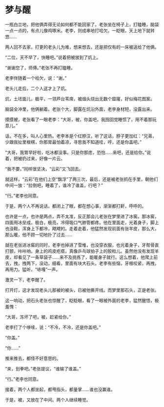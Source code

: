 # 梦与醒

一瓶白兰地，把他俩弄得无论如何都不能回家了。老张坐在椅子上，打瞌睡，脑袋一点一点的，有点儿像鸡啄米。老李，则成串地打哈欠。一眨眼，天上地下就转悠…… 

两人回不去家，打更的老头儿为难，想来想去，还是把仅有的一床被送给了他俩。 

“二位，天不早了，快睡吧。”说着把被放到了炕上。 

“谢谢您了，师傅。”老张不再打瞌睡。 

老李伴随着一个哈欠，说：“谢。” 

老头儿走后，二个人这才上了炕。 

炕，土坯面儿，极平，一领芦台苇席，被烟头烧出无数个窟窿，好似梅花图案。 

脑袋全冲里，他俩躺着。老张个大，脚露在炕沿外面，老李身材短，没露出来。 

摸摸被，老张看了一眼老李：“大哥，被，你盖吧，我囫囵觉睡惯了，用不着那玩意儿。” 

话，不在多，叫人心里热。老李本是个红脖汉，听了这话，脖子更加红：“兄弟，少跟我扯里根楞，你那胃最怕着凉，寻思我不知道哇，哼，还是你盖吧。” 

“大哥，我胃早好啦，吃冰都没事。只是你那痣，恐怕……来吧，还是给你。”说着，把被扔过来，好像一片云。 

“我不要。”同样很坚决，“云彩”又飞回去。 

就这样，“云彩”在他们上空“飘浮”了两三次，最后，还是被老张抓在手里，朝他们中间一放：“拉倒吧，睡着了，谁冷了谁盖，行吧？” 

“行。”老李也同意。 

于是，两个人不再说话，都闭上了眼，都在想心事，渐渐都打鼾，呼呼的。 

也许是一点，也许是两点，弄不太准，反正那会儿老张在梦里进了冰窖。那冰窖，四面用冰垒成，极白，极亮，冷得吸口气肺管都疼。他在里面走，光着身子，脚上也没鞋，浑身上下都冷，飕飕的。走着走着，他猛然发现前面有张羊皮，那么大，那么暖，他不顾一切地扑了过去…… 

就在老张进冰窖的同时，老李也掉进了雪堆，也没穿衣服，也光着身子，牙帮骨直打颤，咔咔响，身上的鸡皮疙瘩，真像乒乓球拍子上的胶粒儿。虽然他没有发现羊皮，却看见了一条草袋子……来不及挑拣了，能暖身子就行。这么想着，他爬上前去，拽，拽两下，没动，细看，里面有块大石头。老李有些恼，牙根咬紧，再拽，再用力。猛听，“哧嘎”一声。 

激灵一下，老李醒了。 

打开灯，这才发现老头儿那被的被头，已被他撕开线。而梦里那石头，正是老张。 

这一响动，把石头老张也惊醒了，眨眨眼，看了一眼被外面的老李，猛然醒悟，极羞愧： 

“大哥，冻坏了吧，被，赶紧给你。” 

老李打了个哆嗦，说：“不冷，不冷，还是你盖吧。” 

“你盖。” 

“你……” 

推来推去，都怪不好意思的。 

“来，划拳吧。”老张提议，“谁输了谁盖。” 

“行。”老李也同意。 

接着，两个人都坐起，都甩指头，都量掌……谁也没赢谁。 

于是，被，又放在了中间。两个人继续睡觉。